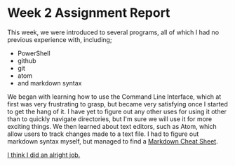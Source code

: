 # Week 2 Assignment Report

This week, we were introduced to several programs, all of which I had no previous experience with, including;
- PowerShell
- github
- git
- atom
- and markdown syntax

We began with learning how to use the Command Line Interface, which at first was very frustrating to grasp, but became very satisfying once I started to get the hang of it. I have yet to figure out any other uses for using it other than to quickly navigate directories, but I'm sure we will use it for more exciting things. We then learned about text editors, such as Atom, which allow users to track changes made to a text file. I had to figure out markdown syntax myself, but managed to find a [Markdown Cheat Sheet](https://github.com/adam-p/markdown-here/wiki/Markdown-Cheatsheet).

[I think I did an alright job.](https://github.com/Noblekrug/191-work/blob/master/Hw-2/screenshot.png)
